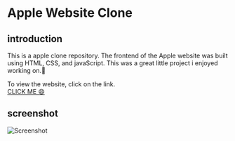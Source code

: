 # Apple Website Clone


## introduction
This is a apple clone repository. The frontend of the Apple website was built using HTML, CSS, and javaScript. This was a great little project i enjoyed working on.🙂

To view the website, click on the link. <br>
[CLICK ME 😄](https://appleclone01.netlify.app) 


## screenshot
![Screenshot](https://github.com/khalidadamu/apple-website-clone/blob/main/screenshots/apple%20clone.png)
